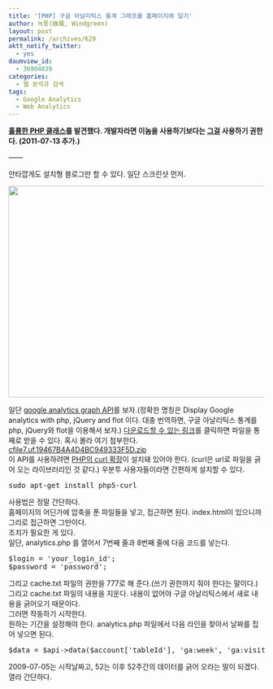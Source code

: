 ```yaml
---
title: '[PHP] 구글 아날리틱스 통계 그래프를 홈페이지에 달기'
author: 녹풍(綠風, Windgreen)
layout: post
permalink: /archives/629
aktt_notify_twitter:
  - yes
daumview_id:
  - 36904839
categories:
  - 웹 분석과 검색
tags:
  - Google Analytics
  - Web Analytics
---
```

**[훌륭한 PHP 클래스][1]를 발견했다. 개발자라면 이놈을 사용하기보다는 [그걸][1] 사용하기 권한다. (2011-07-13 추가.)**

&#8212;&#8212;

안타깝게도 설치형 블로그만 할 수 있다. 일단 스크린샷 먼저.

<div>
  <img class="aligncenter" src="http://dl.dropboxusercontent.com/u/15546257/blog/mytory/old-images/1/cfile4.uf.170662584D4BC94915FB2F.jpg" alt="" width="525" height="416" /></p> <div>
    일단 <a href="http://www.myphpetc.com/2009/12/display-google-analytics-with-php.html" target="_blank">google analytics graph API</a>를 보자.(정확한 명칭은 Display Google analytics with php, jQuery and flot 이다. 대충 번역하면, 구글 아날리틱스 통계를 php, jQuery와 flot을 이용해서 보자.) <a href="http://sites.google.com/site/myphpetc/Home/analytics.zip" target="_blank">다운로드할 수 있는 링크</a>를 클릭하면 파일을 통째로 받을 수 있다. 혹시 몰라 여기 첨부한다.
  </div>
  
  <div>
    <a class="aligncenter" href="http://dl.dropboxusercontent.com/u/15546257/blog/mytory/old-images/1/cfile7.uf.19467B4A4D4BC949333F5D.zip">cfile7.uf.19467B4A4D4BC949333F5D.zip</a>
  </div>
  
  <div>
    이 API를 사용하려면 <a href="http://curl.haxx.se/libcurl/php/" target="_blank">PHP의 curl 확장</a>이 설치돼 있어야 한다. (curl은 url로 파일을 긁어 오는 라이브러리인 것 같다.) 우분투 사용자들이라면 간편하게 설치할 수 있다.
  </div>
  
  <div>
    <pre class="brush:plain">sudo apt-get install php5-curl</pre>
  </div>
  
  <div>
    사용법은 정말 간단하다.
  </div>
  
  <div>
    홈페이지의 어딘가에 압축을 푼 파일들을 넣고, 접근하면 된다. index.html이 있으니까 그리로 접근하면 그만이다.
  </div>
  
  <div>
    조치가 필요한 게 있다.
  </div>
  
  <div>
    일단, analytics.php 를 열어서 7번째 줄과 8번째 줄에 다음 코드를 넣는다.
  </div>
  
  <pre class="brush:php:firstline[7]">$login = &#039;your_login_id&#039;;
$password = &#039;password&#039;;</pre>
  
  <div>
    그리고 cache.txt 파일의 권한을 777로 해 준다.(쓰기 권한까지 줘야 한다는 말이다.) 그리고 cache.txt 파일의 내용을 지운다. 내용이 없어야 구글 아날리틱스에서 새로 내용을 긁어오기 때문이다.
  </div>
  
  <div>
    그러면 작동하기 시작한다.
  </div>
  
  <div>
    원하는 기간을 설정해야 한다. analytics.php 파일에서 다음 라인을 찾아서 날짜를 집어 넣으면 된다.
  </div>
  
  <div>
    <pre class="brush:php">$data = $api-&gt;data($account[&#039;tableId&#039;], &#039;ga:week&#039;, &#039;ga:visits&#039;, &#039;ga:week&#039;, &#039;2009-07-05&#039;, &#039;&#039;, &#039;52&#039;);</pre>
  </div>
  
  <div>
    2009-07-05는 시작날짜고, 52는 이후 52주간의 데이터를 긁어 오라는 말이 되겠다.
  </div>
  
  <div>
    열라 간단하다.
  </div>
</div>

 [1]: http://mytory.net/archives/1469 "[번역] 구글 아날리틱스 PHP Class"
